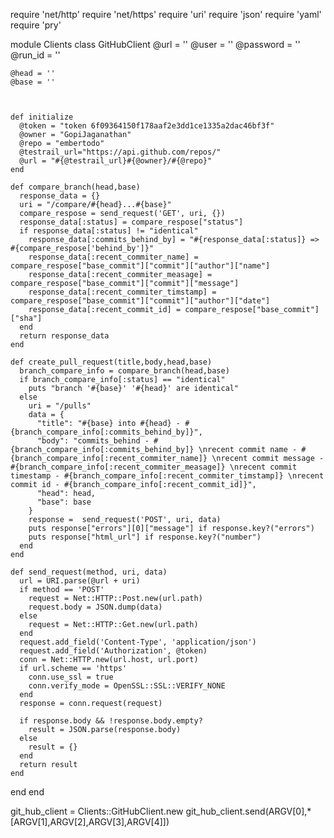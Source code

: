 require 'net/http'
require 'net/https'
require 'uri'
require 'json'
require 'yaml'
require 'pry'

module Clients
  class GitHubClient
    @url = ''
    @user = ''
    @password = ''
    @run_id = ''

    @head = ''
    @base = ''



    def initialize
      @token = "token 6f09364150f178aaf2e3dd1ce1335a2dac46bf3f"
      @owner = "GopiJaganathan"
      @repo = "embertodo"
      @testrail_url="https://api.github.com/repos/"
      @url = "#{@testrail_url}#{@owner}/#{@repo}"
    end

    def compare_branch(head,base)
      response_data = {}
      uri = "/compare/#{head}...#{base}"
      compare_respose = send_request('GET', uri, {})
      response_data[:status] = compare_respose["status"]
      if response_data[:status] != "identical"
        response_data[:commits_behind_by] = "#{response_data[:status]} => #{compare_respose['behind_by']}"
        response_data[:recent_commiter_name] = compare_respose["base_commit"]["commit"]["author"]["name"]
        response_data[:recent_commiter_measage] = compare_respose["base_commit"]["commit"]["message"]
        response_data[:recent_commiter_timstamp] = compare_respose["base_commit"]["commit"]["author"]["date"]
        response_data[:recent_commit_id] = compare_respose["base_commit"]["sha"]
      end
      return response_data
    end

    def create_pull_request(title,body,head,base)
      branch_compare_info = compare_branch(head,base)
      if branch_compare_info[:status] == "identical"
        puts "branch '#{base}' '#{head}' are identical"
      else
        uri = "/pulls"
        data = {
          "title": "#{base} into #{head} - #{branch_compare_info[:commits_behind_by]}",
          "body": "commits_behind - #{branch_compare_info[:commits_behind_by]} \nrecent commit name - #{branch_compare_info[:recent_commiter_name]} \nrecent commit message - #{branch_compare_info[:recent_commiter_measage]} \nrecent commit timestamp - #{branch_compare_info[:recent_commiter_timstamp]} \nrecent commit id - #{branch_compare_info[:recent_commit_id]}",
          "head": head,
          "base": base
        }
        response =  send_request('POST', uri, data)
        puts response["errors"][0]["message"] if response.key?("errors")
        puts response["html_url"] if response.key?("number")
      end
    end

    def send_request(method, uri, data)
      url = URI.parse(@url + uri)
      if method == 'POST'
        request = Net::HTTP::Post.new(url.path)
        request.body = JSON.dump(data)
      else
        request = Net::HTTP::Get.new(url.path)
      end
      request.add_field('Content-Type', 'application/json')
      request.add_field('Authorization', @token)
      conn = Net::HTTP.new(url.host, url.port)
      if url.scheme == 'https'
        conn.use_ssl = true
        conn.verify_mode = OpenSSL::SSL::VERIFY_NONE
      end
      response = conn.request(request)

      if response.body && !response.body.empty?
        result = JSON.parse(response.body)
      else
        result = {}
      end
      return result
    end
  end
end


git_hub_client = Clients::GitHubClient.new
git_hub_client.send(ARGV[0],*[ARGV[1],ARGV[2],ARGV[3],ARGV[4]])

